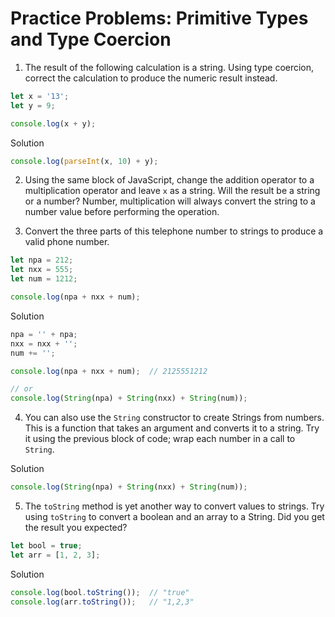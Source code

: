 # Practice Problems: Primitive Types and Type Coercion

1. The result of the following calculation is a string. Using type coercion, correct the calculation to produce the numeric result instead.
```js
let x = '13';
let y = 9;

console.log(x + y);
```

Solution
```js
console.log(parseInt(x, 10) + y);
```

2. Using the same block of JavaScript, change the addition operator to a multiplication operator and leave `x` as a string. Will the result be a string or a number?
Number, multiplication will always convert the string to a number value before performing the operation.


3. Convert the three parts of this telephone number to strings to produce a valid phone number.
```js
let npa = 212;
let nxx = 555;
let num = 1212;

console.log(npa + nxx + num);
```

Solution
```js
npa = '' + npa;
nxx = nxx + '';
num += '';

console.log(npa + nxx + num);  // 2125551212

// or
console.log(String(npa) + String(nxx) + String(num));
```

4. You can also use the `String` constructor to create Strings from numbers. This is a function that takes an argument and converts it to a string. Try it using the previous block of code; wrap each number in a call to `String`.

Solution
```js
console.log(String(npa) + String(nxx) + String(num));
```

5. The `toString` method is yet another way to convert values to strings. Try using `toString` to convert a boolean and an array to a String. Did you get the result you expected?
```js
let bool = true;
let arr = [1, 2, 3];
```

Solution
```js
console.log(bool.toString());  // "true"
console.log(arr.toString());   // "1,2,3"
```